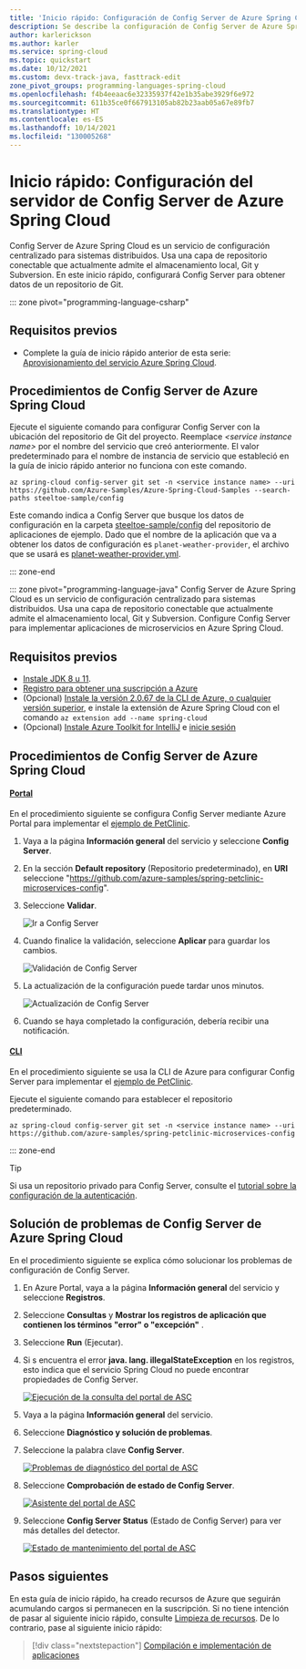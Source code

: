 ```yaml
---
title: 'Inicio rápido: Configuración de Config Server de Azure Spring Cloud'
description: Se describe la configuración de Config Server de Azure Spring Cloud para la implementación de aplicaciones.
author: karlerickson
ms.author: karler
ms.service: spring-cloud
ms.topic: quickstart
ms.date: 10/12/2021
ms.custom: devx-track-java, fasttrack-edit
zone_pivot_groups: programming-languages-spring-cloud
ms.openlocfilehash: f4b4eeaac6e32335937f42e1b35abe3929f6e972
ms.sourcegitcommit: 611b35ce0f667913105ab82b23aab05a67e89fb7
ms.translationtype: HT
ms.contentlocale: es-ES
ms.lasthandoff: 10/14/2021
ms.locfileid: "130005268"
---
```

# <a name="quickstart-set-up-azure-spring-cloud-config-server"></a>Inicio rápido: Configuración del servidor de Config Server de Azure Spring Cloud

Config Server de Azure Spring Cloud es un servicio de configuración centralizado para sistemas distribuidos. Usa una capa de repositorio conectable que actualmente admite el almacenamiento local, Git y Subversion. En este inicio rápido, configurará Config Server para obtener datos de un repositorio de Git.

::: zone pivot="programming-language-csharp"

## <a name="prerequisites"></a>Requisitos previos

* Complete la guía de inicio rápido anterior de esta serie: [Aprovisionamiento del servicio Azure Spring Cloud](./quickstart-provision-service-instance.md).

## <a name="azure-spring-cloud-config-server-procedures"></a>Procedimientos de Config Server de Azure Spring Cloud

Ejecute el siguiente comando para configurar Config Server con la ubicación del repositorio de Git del proyecto. Reemplace *\<service instance name>* por el nombre del servicio que creó anteriormente. El valor predeterminado para el nombre de instancia de servicio que estableció en la guía de inicio rápido anterior no funciona con este comando.

```azurecli
az spring-cloud config-server git set -n <service instance name> --uri https://github.com/Azure-Samples/Azure-Spring-Cloud-Samples --search-paths steeltoe-sample/config
```

Este comando indica a Config Server que busque los datos de configuración en la carpeta [steeltoe-sample/config](https://github.com/Azure-Samples/Azure-Spring-Cloud-Samples/tree/master/steeltoe-sample/config) del repositorio de aplicaciones de ejemplo. Dado que el nombre de la aplicación que va a obtener los datos de configuración es `planet-weather-provider`, el archivo que se usará es [planet-weather-provider.yml](https://github.com/Azure-Samples/Azure-Spring-Cloud-Samples/blob/master/steeltoe-sample/config/planet-weather-provider.yml).

::: zone-end

::: zone pivot="programming-language-java"
Config Server de Azure Spring Cloud es un servicio de configuración centralizado para sistemas distribuidos. Usa una capa de repositorio conectable que actualmente admite el almacenamiento local, Git y Subversion.  Configure Config Server para implementar aplicaciones de microservicios en Azure Spring Cloud.

## <a name="prerequisites"></a>Requisitos previos

* [Instale JDK 8 u 11](/azure/developer/java/fundamentals/java-jdk-install).
* [Registro para obtener una suscripción a Azure](https://azure.microsoft.com/free/)
* (Opcional) [Instale la versión 2.0.67 de la CLI de Azure, o cualquier versión superior](/cli/azure/install-azure-cli), e instale la extensión de Azure Spring Cloud con el comando `az extension add --name spring-cloud`
* (Opcional) [Instale Azure Toolkit for IntelliJ](https://plugins.jetbrains.com/plugin/8053-azure-toolkit-for-intellij/) e [inicie sesión](/azure/developer/java/toolkit-for-intellij/create-hello-world-web-app#installation-and-sign-in)

## <a name="azure-spring-cloud-config-server-procedures"></a>Procedimientos de Config Server de Azure Spring Cloud

#### <a name="portal"></a>[Portal](#tab/Azure-portal)

En el procedimiento siguiente se configura Config Server mediante Azure Portal para implementar el [ejemplo de PetClinic](https://github.com/azure-samples/spring-petclinic-microservices).

1. Vaya a la página **Información general** del servicio y seleccione **Config Server**.

2. En la sección **Default repository** (Repositorio predeterminado), en **URI** seleccione "https://github.com/azure-samples/spring-petclinic-microservices-config".

3. Seleccione **Validar**.

    ![Ir a Config Server](media/spring-cloud-quickstart-launch-app-portal/portal-config.png)

4. Cuando finalice la validación, seleccione **Aplicar** para guardar los cambios.

    ![Validación de Config Server](media/spring-cloud-quickstart-launch-app-portal/validate-complete.png)

5. La actualización de la configuración puede tardar unos minutos.

    ![Actualización de Config Server](media/spring-cloud-quickstart-launch-app-portal/updating-config.png)

6. Cuando se haya completado la configuración, debería recibir una notificación.

#### <a name="cli"></a>[CLI](#tab/Azure-CLI)

En el procedimiento siguiente se usa la CLI de Azure para configurar Config Server para implementar el [ejemplo de PetClinic](https://github.com/azure-samples/spring-petclinic-microservices).

Ejecute el siguiente comando para establecer el repositorio predeterminado.

```azurecli
az spring-cloud config-server git set -n <service instance name> --uri https://github.com/azure-samples/spring-petclinic-microservices-config
```

::: zone-end

> [!TIP]
> Si usa un repositorio privado para Config Server, consulte el [tutorial sobre la configuración de la autenticación](./how-to-config-server.md).

## <a name="troubleshooting-of-azure-spring-cloud-config-server"></a>Solución de problemas de Config Server de Azure Spring Cloud

En el procedimiento siguiente se explica cómo solucionar los problemas de configuración de Config Server.

1. En Azure Portal, vaya a la página **Información general** del servicio y seleccione **Registros**.
1. Seleccione **Consultas** y **Mostrar los registros de aplicación que contienen los términos "error" o "excepción"** .
1. Seleccione **Run** (Ejecutar).
1. Si s encuentra el error **java. lang. illegalStateException** en los registros, esto indica que el servicio Spring Cloud no puede encontrar propiedades de Config Server.

    [ ![Ejecución de la consulta del portal de ASC](media/spring-cloud-quickstart-setup-config-server/setup-config-server-query.png) ](media/spring-cloud-quickstart-setup-config-server/setup-config-server-query.png)

1. Vaya a la página **Información general** del servicio.
1. Seleccione **Diagnóstico y solución de problemas**.
1. Seleccione la palabra clave **Config Server**.

    [ ![Problemas de diagnóstico del portal de ASC](media/spring-cloud-quickstart-setup-config-server/setup-config-server-diagnose.png) ](media/spring-cloud-quickstart-setup-config-server/setup-config-server-diagnose.png)

1. Seleccione **Comprobación de estado de Config Server**.

    [ ![Asistente del portal de ASC](media/spring-cloud-quickstart-setup-config-server/setup-config-server-genie.png) ](media/spring-cloud-quickstart-setup-config-server/setup-config-server-genie.png)

1. Seleccione **Config Server Status** (Estado de Config Server) para ver más detalles del detector.

    [ ![Estado de mantenimiento del portal de ASC](media/spring-cloud-quickstart-setup-config-server/setup-config-server-health-status.png) ](media/spring-cloud-quickstart-setup-config-server/setup-config-server-health-status.png)

## <a name="next-steps"></a>Pasos siguientes

En esta guía de inicio rápido, ha creado recursos de Azure que seguirán acumulando cargos si permanecen en la suscripción. Si no tiene intención de pasar al siguiente inicio rápido, consulte [Limpieza de recursos](./quickstart-logs-metrics-tracing.md#clean-up-resources). De lo contrario, pase al siguiente inicio rápido:

> [!div class="nextstepaction"]
> [Compilación e implementación de aplicaciones](./quickstart-deploy-apps.md)
